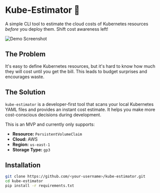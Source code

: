 # Kube-Estimator 🚀

A simple CLI tool to estimate the cloud costs of Kubernetes resources *before* you deploy them. Shift cost awareness left!

![Demo Screenshot](link-to-screenshot.png) <!-- You will add this later -->

## The Problem

It's easy to define Kubernetes resources, but it's hard to know how much they will cost until you get the bill. This leads to budget surprises and encourages waste.

## The Solution

`kube-estimator` is a developer-first tool that scans your local Kubernetes YAML files and provides an instant cost estimate. It helps you make more cost-conscious decisions during development.

This is an MVP and currently only supports:
*   **Resource:** `PersistentVolumeClaim`
*   **Cloud:** AWS
*   **Region:** `us-east-1`
*   **Storage Type:** `gp3`

## Installation

```bash
git clone https://github.com/<your-username>/kube-estimator.git
cd kube-estimator
pip install -r requirements.txt